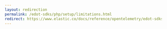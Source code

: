 ```yaml
---
layout: redirection
permalink: /edot-sdks/php/setup/limitations.html
redirect: https://www.elastic.co/docs/reference/opentelemetry/edot-sdks/php/setup/limitations
---
```

